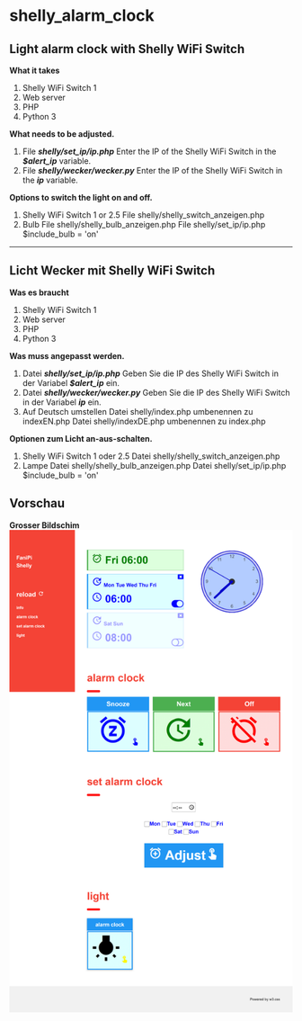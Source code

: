 # shelly_alarm_clock
## Light alarm clock with Shelly WiFi Switch

**What it takes**
1. Shelly WiFi Switch 1 
2. Web server
3. PHP
4. Python 3 

**What needs to be adjusted.**
1. File ***shelly/set_ip/ip.php***
Enter the IP of the Shelly WiFi Switch in the ***$alert_ip*** variable.
2. File ***shelly/wecker/wecker.py***
Enter the IP of the Shelly WiFi Switch in the ***ip*** variable.

**Options to switch the light on and off.**
1. Shelly WiFi Switch 1 or 2.5
File shelly/shelly_switch_anzeigen.php 
2. Bulb
File shelly/shelly_bulb_anzeigen.php 
File shelly/set_ip/ip.php $include_bulb = 'on'

----------------------------------------------

## Licht Wecker mit Shelly WiFi Switch

**Was es braucht**
1. Shelly WiFi Switch 1 
2. Web server
3. PHP
4. Python 3 

**Was muss angepasst werden.**
1. Datei ***shelly/set_ip/ip.php***
Geben Sie die IP des Shelly WiFi Switch in der Variabel ***$alert_ip*** ein.
2. Datei ***shelly/wecker/wecker.py***
Geben Sie die IP des Shelly WiFi Switch in der Variabel ***ip*** ein.
3. Auf Deutsch umstellen
Datei shelly/index.php umbenennen zu indexEN.php
Datei shelly/indexDE.php umbenennen zu index.php

**Optionen zum Licht an-aus-schalten.**
1. Shelly WiFi Switch 1 oder 2.5
Datei shelly/shelly_switch_anzeigen.php 
2. Lampe
Datei shelly/shelly_bulb_anzeigen.php 
Datei shelly/set_ip/ip.php $include_bulb = 'on'

## Vorschau
**Grosser Bildschim**
![Vorschau](https://github.com/FaniPi/shelly_alarm_clock/blob/FaniPi-patch-1/PreviewImages/shelly_alarm_clock_L.png)
